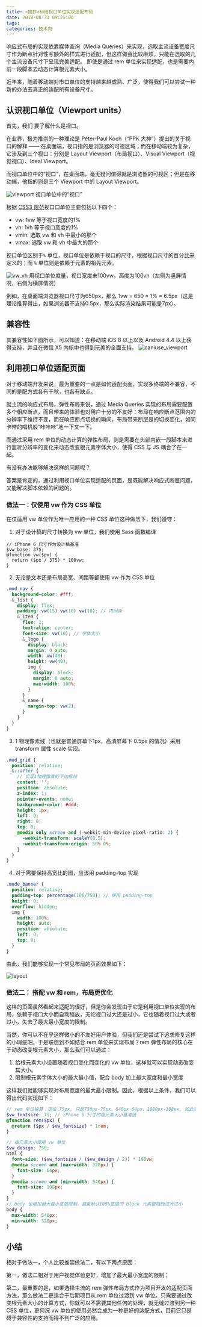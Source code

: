 ```yaml
---
title: <摘抄>利用视口单位实现适配布局
date: 2018-08-31 09:25:00
tags: 
categories: 技术向
---
```


响应式布局的实现依靠媒体查询（Media Queries）来实现，选取主流设备宽度尺寸作为断点针对性写额外的样式进行适配，但这样做会比较麻烦，只能在选取的几个主流设备尺寸下呈现完美适配。
即使是通过 rem 单位来实现适配，也是需要内前一段脚本去动态计算根元素大小。

近年来，随着移动端对市口单位的支持越来越成熟、广泛，使得我们可以尝试一种新的办法去真正的适配所有设备尺寸。

## 认识视口单位（Viewport units）
首先，我们 要了解什么是视口。

在业界，极为推崇的一种理论是 Peter-Paul Koch（“PPK 大神”）提出的关于视口的解释 —— 在桌面端，视口指的是浏览器的可视区域；而在移动端较为复杂，它涉及到三个视口：分别是 Layout Viewport（布局视口）、Visual Viewport（视觉视口）、Ideal Viewport。

而视口单位中的“视口”，在桌面端，毫无疑问值得就是浏览器的可视区；但是在移动端，他指的则是三个 Viewport 中的 Layout Viewport。


![viewport](https://tva1.sinaimg.cn/large/a9034e0egy1gjvuf76itmj20lu0ab752.jpg)
视口单位中的“视口”

根据 [CSS3 规范](https://drafts.csswg.org/css-values-3/#viewport-relative-lengths)视口口单位主要包括以下四个：

  * vw: 1vw 等于视口宽度的1%
  * vh: 1vh 等于视口高度的1%
  * vmin: 选取 vw 和 vh 中最小的那个
  * vmax: 选取 vw 和 vh 中最大的那个

视口单位区别于`%` 单位，视口单位是依赖于视口的尺寸，根据视口尺寸的百分比来定义的；而 `%` 单位则是依赖于元素的祖先元素。


![vw_vh](https://tvax3.sinaimg.cn/large/a9034e0egy1gjvuf7agx4j20hp098q2w.jpg)
用视口单位度量，视口宽度未100vw，高度为100vh（左侧为竖屏情况，右侧为横屏情况）

例如，在桌面端浏览器视口尺寸为650px，那么 1vw = 650 * 1% = 6.5px（这是理论推算得出，如果浏览器不支持0.5px，那么实际渲染结果可能是7px）。

## 兼容性
其兼容性如下图所示，可以知道：在移动端 iOS 8 以上以及 Android 4.4 以上获得支持，并且在微信 X5 内核中也得到玩美的全面支持。
![caniuse_viewport](https://tva4.sinaimg.cn/large/a9034e0egy1gjvuf6s2w6j20vg0fhjrr.jpg)

## 利用视口单位适配页面
对于移动端开发来说，最为重要的一点是如何适配页面，实现多终端的不兼容，不同的是配方式各有千秋，也各有缺点。

就主流的响应式布局，弹性布局来说，通过 Media Queries 实现的布局需要配置多个相应断点，而且带来的体验也对用户十分的不友好：布局在响应断点范围内的分辨率下维持不变，而在响应断点切换的瞬间，布局带来断层是的切换变化，如同卡带的唱机般“咔咔咔”地一下又一下。

而通过采用 rem 单位的动态计算的弹性布局，则是需要在头部内嵌一段脚本来进行监听分辨率的变化来动态改变根元素字体大小，使得 CSS 与 JS 耦合了在一起。

有没有办法能够解决这样的问题呢？
  
答案是肯定的，通过利用视口单位实现适配的页面，是既能解决响应式断层问题，又能解决脚本依赖的问题的。

### 做法一：仅使用 vw 作为 CSS 单位
在仅适用 vw 单位作为唯一应用的一种 CSS 单位这种做法下，我们遵守：

1. 对于设计稿的尺寸转换为 vw 单位，我们使用 Sass 函数编译
```
// iPhone 6 尺寸作为设计稿基准
$vw_base: 375;
@function vw($px) {
  return ($px / 375) * 100vw;
}
```

2. 无论是文本还是布局高宽、间距等都使用 vw 作为 CSS 单位
```scss
.mod_nav {
  background-color: #fff;
  &_list {
    display: flex;
    padding: vw(15) vw(10) vw(10); // 内间距
    &_item {
      flex: 1;
      text-align: center;
      font-size: vw(10); // 字体大小
      &_logo {
        display: block;
        margin: 0 auto;
        width: vw(40);
        height: vw(40);
        img {
          display: block;
          margin: 0 auto;
          max-width: 100%;
        }
      }
      &_name {
        margin-top: vw(2);
      }
    }
  }
}
```

3. 1 物理像素线（也就是普通屏幕下1px，高清屏幕下 0.5px 的情况）采用 transform 属性 scale 实现。
```scss
.mod_grid {
  position: relative;
  &::after {
    // 实现1物理像素的下边框线
    content: '';
    position: absolute;
    z-index: 1;
    pointer-events: none;
    background-color: #ddd;
    height: 1px;
    left: 0;
    right: 0;
    top: 0;
    @media only screen and (-webkit-min-device-pixel-ratio: 2) {
      -webkit-transform: scaleY(0.5);
      -webkit-transform-origin: 50% 0%;
    }
  }
}
```

4. 对于需要保持高宽比的图，应该用 padding-top 实现
```scss
.mode_banner {
  position: relative;
  padding-top: percentage(100/750); // 使用 padding-top
  height: 0;
  overflow: hidden;
  img {
    width: 100%;
    height: auto;
    position: absolute;
    left: 0;
    top: 0;
  }
}
```

由此，我们能够实现一个常见布局的页面效果如下：

![layout](https://tva2.sinaimg.cn/large/a9034e0egy1gjvuf6z79bj21350j1753.jpg)

### 做法二： 搭配 vw 和 rem，布局更优化
这样的页面虽然看起来适配的很好，但是你会发现由于它是利用视口单位实现的布局，依赖于视口大小而自动缩放，无论视口过大还是过小，它也随着视口过大或者过小，失去了最大最小宽度的限制。

当然，你可以不在乎这样微小的不友好用户体验，但我们还是尝试下追求修复这样的小瑕疵吧。于是联想到不如结合 rem 单位来实现布局？rem 弹性布局的核心在于动态改变根元素大小，那么我们可以通过：

  1. 给根元素大小设置随着视口变化而变化的 vw 单位，这样就可以实现动态改变其大小。
  2. 限制根元素字体大小的最大最小值，配合 body 加上最大宽度和最小宽度

这样我们就能够实现对布局宽度的最大最小限制。因此，根据以上条件，我们可以得出代码实现如下：
```scss
// rem 单位换算：定位 75px, 只是750px-75px、640px-64px、1080px-108px, 如此类推
$vw_fontsize: 75; // iPhone 6 尺寸的根元素大小基准值
@function rem($px) {
  @return ($px / $vw_fontsize) * 1rem;
}

// 根元素大小使用 vw 单位
$vw_design: 750;
html {
  font-size: ($vw_fontsize / ($vw_design / 2)) * 100vw;
  @media screen and (max-width: 320px) {
    font-size: 64px;
  }
  @media screen and (min-width: 540px) {
    font-size: 108px;
  }
}
// body 也增加最大最小宽度限制，避免默认100%宽度的 block 元素跟随而过大过小
body {
  max-width: 540px;
  min-width: 320px;
}
```

## 小结
相对于做法一，个人比较推崇做法二，有以下两点原因：

第一，做法二相对于用户视觉体验更好，增加了最大最小宽度的限制；

第二，最重要的是，如果选择主流的 rem 弹性布局方式作为项目开发的适配页面方法，那么做法二更适合于后期项目从 rem 单位过渡到 vw 单位。只需要通过改变根元素大小的计算方式，你就可以不需要其他任何的处理，就无缝过渡到另一种 CSS 单位，更何况 vw 单位的使用必然会成为一种更好的适配方式，目前它只是碍于兼容性的支持而得不到广泛的应用。
